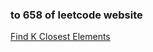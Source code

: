 ### to 658 of leetcode website

[Find K Closest Elements](https://leetcode-cn.com/problems/find-k-closest-elements/)